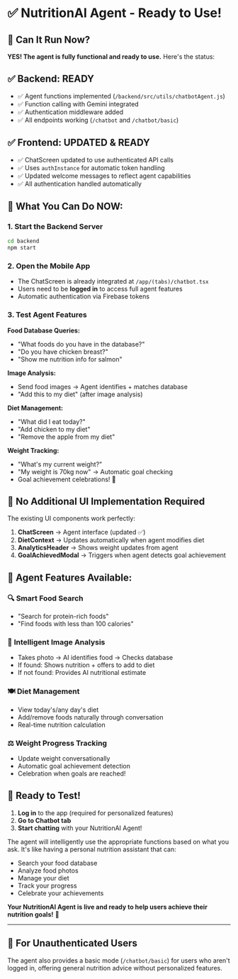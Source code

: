 # ✅ NutritionAI Agent - Ready to Use!

## 🚀 **Can It Run Now?**

**YES! The agent is fully functional and ready to use.** Here's the status:

## ✅ **Backend: READY**
- ✅ Agent functions implemented (`/backend/src/utils/chatbotAgent.js`)
- ✅ Function calling with Gemini integrated
- ✅ Authentication middleware added
- ✅ All endpoints working (`/chatbot` and `/chatbot/basic`)

## ✅ **Frontend: UPDATED & READY**  
- ✅ ChatScreen updated to use authenticated API calls
- ✅ Uses `authInstance` for automatic token handling
- ✅ Updated welcome messages to reflect agent capabilities
- ✅ All authentication handled automatically

## 🎯 **What You Can Do NOW:**

### 1. **Start the Backend Server**
```bash
cd backend
npm start
```

### 2. **Open the Mobile App**
- The ChatScreen is already integrated at `/app/(tabs)/chatbot.tsx`
- Users need to be **logged in** to access full agent features
- Automatic authentication via Firebase tokens

### 3. **Test Agent Features**

**Food Database Queries:**
- "What foods do you have in the database?"
- "Do you have chicken breast?"
- "Show me nutrition info for salmon"

**Image Analysis:**
- Send food images → Agent identifies + matches database
- "Add this to my diet" (after image analysis)

**Diet Management:**
- "What did I eat today?"
- "Add chicken to my diet"
- "Remove the apple from my diet"

**Weight Tracking:**
- "What's my current weight?"
- "My weight is 70kg now" → Automatic goal checking
- Goal achievement celebrations! 🎉

## 🔧 **No Additional UI Implementation Required**

The existing UI components work perfectly:

1. **ChatScreen** → Agent interface (updated ✅)
2. **DietContext** → Updates automatically when agent modifies diet
3. **AnalyticsHeader** → Shows weight updates from agent
4. **GoalAchievedModal** → Triggers when agent detects goal achievement

## 🎉 **Agent Features Available:**

### 🔍 **Smart Food Search**
- "Search for protein-rich foods"
- "Find foods with less than 100 calories"

### 📸 **Intelligent Image Analysis**  
- Takes photo → AI identifies food → Checks database
- If found: Shows nutrition + offers to add to diet
- If not found: Provides AI nutritional estimate

### 🍽️ **Diet Management**
- View today's/any day's diet
- Add/remove foods naturally through conversation
- Real-time nutrition calculation

### ⚖️ **Weight Progress Tracking**
- Update weight conversationally
- Automatic goal achievement detection
- Celebration when goals are reached!

## 🚀 **Ready to Test!**

1. **Log in** to the app (required for personalized features)
2. **Go to Chatbot tab**
3. **Start chatting** with your NutritionAI Agent!

The agent will intelligently use the appropriate functions based on what you ask. It's like having a personal nutrition assistant that can:
- Search your food database
- Analyze food photos  
- Manage your diet
- Track your progress
- Celebrate your achievements

**Your NutritionAI Agent is live and ready to help users achieve their nutrition goals!** 🎉

---

## 🔄 **For Unauthenticated Users**

The agent also provides a basic mode (`/chatbot/basic`) for users who aren't logged in, offering general nutrition advice without personalized features.
